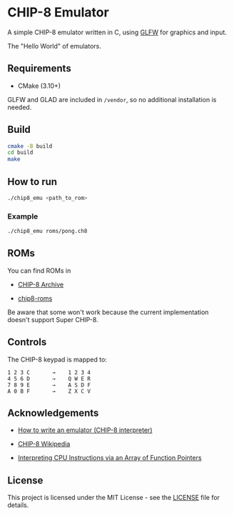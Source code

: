 # CHIP-8 Emulator

A simple CHIP-8 emulator written in C, using [GLFW](https://www.glfw.org/) for graphics and input.

The "Hello World" of emulators.

## Requirements

- CMake (3.10+)

GLFW and GLAD are included in `/vendor`, so no additional installation is needed.

## Build

```bash
cmake -B build
cd build
make
```

## How to run

```bash
./chip8_emu <path_to_rom>
```

### Example

```bash
./chip8_emu roms/pong.ch8
```

## ROMs

You can find ROMs in

- [CHIP-8 Archive](https://johnearnest.github.io/chip8Archive/)

- [chip8-roms](https://github.com/kripod/chip8-roms)

Be aware that some won't work because the current implementation doesn't support Super CHIP-8.

## Controls
The CHIP-8 keypad is mapped to:
```
1 2 3 C       →    1 2 3 4
4 5 6 D       →    Q W E R
7 8 9 E       →    A S D F
A 0 B F       →    Z X C V
```

## Acknowledgements

- [How to write an emulator (CHIP-8 interpreter)](https://multigesture.net/articles/how-to-write-an-emulator-chip-8-interpreter/)

- [CHIP-8 Wikipedia](https://en.wikipedia.org/wiki/CHIP-8)

- [Interpreting CPU Instructions via an Array of Function Pointers](https://multigesture.net/wp-content/uploads/mirror/zenogais/FunctionPointers.htm)

## License

This project is licensed under the MIT License - see the [LICENSE](LICENSE) file for details.
